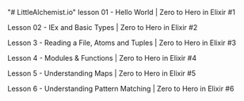 "# LittleAlchemist.io"
lesson 01 - Hello World | Zero to Hero in Elixir #1

Lesson 02 - IEx and Basic Types | Zero to Hero in Elixir #2

Lesson 3 - Reading a File, Atoms and Tuples | Zero to Hero in Elixir #3

Lesson 4 - Modules & Functions | Zero to Hero in Elixir #4

Lesson 5 - Understanding Maps | Zero to Hero in Elixir #5

Lesson 6 - Understanding Pattern Matching | Zero to Hero in Elixir #6
